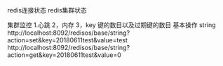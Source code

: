 redis连接状态
redis集群状态


集群监控
1.心跳
2，内存
3，key 键的数目以及过期键的数目
基本操作
string
http://localhost:8092/redisos/base/string?action=set&key=20180611test&value=test
http://localhost:8092/redisos/base/string?action=get&key=20180611test&value=0